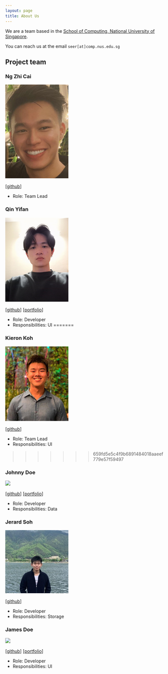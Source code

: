 ```yaml
---
layout: page
title: About Us
---
```


We are a team based in the [School of Computing, National University of Singapore](http://www.comp.nus.edu.sg).

You can reach us at the email `seer[at]comp.nus.edu.sg`

## Project team

### Ng Zhi Cai

<img src="images/nhzaci.png" width="200px">

[[github](https://github.com/nhzaci)]

- Role: Team Lead

### Qin Yifan

<img src="images/toahi.png" width="200px">

[[github](http://github.com/toahi)]
[[portfolio](team/toahi.md)]

* Role: Developer
* Responsibilities: UI
=======
### Kieron Koh

<img src="images/kieron560.png" width="200px">

[[github](http://github.com/kieron560)]

- Role: Team Lead
- Responsibilities: UI
>>>>>>> 659fd5e5c4f9b6891484018aaeef779e57f59497

### Johnny Doe

<img src="images/johndoe.png" width="200px">

[[github](http://github.com/johndoe)] [[portfolio](team/johndoe.md)]

- Role: Developer
- Responsibilities: Data

### Jerard Soh

<img src="images/jerardsoh.png" width="200px">

[[github](http://github.com/jerardsoh)]

- Role: Developer
- Responsibilities: Storage

### James Doe

<img src="images/johndoe.png" width="200px">

[[github](http://github.com/johndoe)]
[[portfolio](team/johndoe.md)]

- Role: Developer
- Responsibilities: UI

